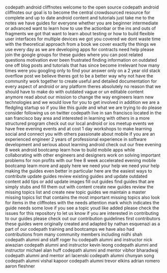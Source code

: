 codepath android cliffnotes welcome to the open source codepath android cliffnotes our goal is to become the central crowdsourced resource for complete and up to date android content and tutorials just take me to the notes we have guides for everyone whether you are beginner intermediate or advanced want to learn how to use the actionbar or the ins and outs of fragments we got that want to learn about testing or how to build flexible user interfaces for multiple devices we got you covered we dont waste time with the theoretical approach from a book we cover exactly the things we use every day as we are developing apps for contracts need help please join the google groups for these guides where you can post related questions motivation ever been frustrated finding information on outdated one off blog posts and tutorials that has since become irrelevant how many times were you googling only to find your answer only on a 2 year old stack overflow post we believe theres got to be a better way why not have the community work together to create useful and detailed documentation for every aspect of android or any platform theres absolutely no reason that we should have to make do with outdated vague or un editable content anymore read about our mission to change the way engineers learn new technologies and we would love for you to get involved in addition we are a fledgling startup so if you like this guide and what we are trying to do please consider following us on twitter codepath live in san francisco located in the san francisco bay area and interested in learning with others in a more structured program check out our local android or ios meetup events we have free evening events and at cost 1 day workshops to make learning social and connect you with others passionate about mobile if you are an experienced engineer 2 years of professional experience in software development and serious about learning android check out our free evening 8 week android bootcamp learn how to build mobile apps while collaborating with other engineers and designers work on solving important problems for non profits with our free 8 week accelerated evening mobile bootcamp learn more and apply here we need your help we need your help making the guides even better in particular here are the easiest ways to contribute update guides review existing guides and update outdated content add tips or add update images fill out guides find guides that are simply stubs and fill them out with content create new guides review the missing topics list and create new topic guides we maintain a master missing topics list that contains the most important missing topics also look for items in the cliffnotes with the needs attention mark which indicates the guide needs some love if you see a topic youd like added please check the issues for this repository to let us know if you are interested in contributing to our guides please check out our contribution guidelines first contributors these guides were originally created and adapted by nathan esquenazi as a part of our codepath training and bootcamps we have also had contributions from many community members including nidhi shah codepath alumni and staff roger hu codepath alumni and instructor nick aiwazian codepath alumni and instructor kevin leong codepath alumni and instructor michael alan huff codepath alumni and mentor vibhor bharadwaj codepath alumni and mentor ari lacenski codepath alumni chunyan song codepath alumni vishal kapoor codepath alumni trevor elkins adrian romero aaron fleshner